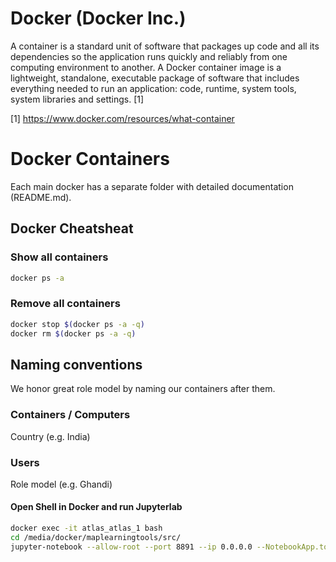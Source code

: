 # Docker (Docker Inc.)
A container is a standard unit of software that packages up code and all its dependencies so the application runs quickly and reliably from one computing environment to another. A Docker container image is a lightweight, standalone, executable package of software that includes everything needed to run an application: code, runtime, system tools, system libraries and settings. [1]

[1] https://www.docker.com/resources/what-container

# Docker Containers
Each main docker has a separate folder with detailed documentation (README.md).

## Docker Cheatsheat

### Show all containers
```bash
docker ps -a
```

### Remove all containers
```bash
docker stop $(docker ps -a -q)
docker rm $(docker ps -a -q)
```

## Naming conventions
We honor great role model by naming our containers after them.

### Containers / Computers
Country (e.g. India)

### Users
Role model (e.g. Ghandi)

#### Open Shell in Docker and run Jupyterlab
```bash
docker exec -it atlas_atlas_1 bash
cd /media/docker/maplearningtools/src/
jupyter-notebook --allow-root --port 8891 --ip 0.0.0.0 --NotebookApp.token='atlas'
```
